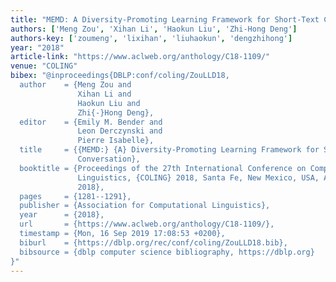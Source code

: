 ```yaml
---
title: "MEMD: A Diversity-Promoting Learning Framework for Short-Text Conversation"
authors: ['Meng Zou', 'Xihan Li', 'Haokun Liu', 'Zhi-Hong Deng']
authors-key: ['zoumeng', 'lixihan', 'liuhaokun', 'dengzhihong']
year: "2018"
article-link: "https://www.aclweb.org/anthology/C18-1109/"
venue: "COLING"
bibex: "@inproceedings{DBLP:conf/coling/ZouLLD18,
  author    = {Meng Zou and
               Xihan Li and
               Haokun Liu and
               Zhi{-}Hong Deng},
  editor    = {Emily M. Bender and
               Leon Derczynski and
               Pierre Isabelle},
  title     = {{MEMD:} {A} Diversity-Promoting Learning Framework for Short-Text
               Conversation},
  booktitle = {Proceedings of the 27th International Conference on Computational
               Linguistics, {COLING} 2018, Santa Fe, New Mexico, USA, August 20-26,
               2018},
  pages     = {1281--1291},
  publisher = {Association for Computational Linguistics},
  year      = {2018},
  url       = {https://www.aclweb.org/anthology/C18-1109/},
  timestamp = {Mon, 16 Sep 2019 17:08:53 +0200},
  biburl    = {https://dblp.org/rec/conf/coling/ZouLLD18.bib},
  bibsource = {dblp computer science bibliography, https://dblp.org}
}"
---
```

